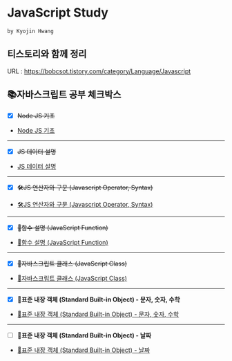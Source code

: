 # JavaScript Study
`by Kyojin Hwang`
## 티스토리와 함께 정리
URL : https://bobcsot.tistory.com/category/Language/Javascript

## 📚자바스크립트 공부 체크박스

- [x] ~~Node JS 기초~~
- <a href="https://github.com/KyoJin-Hwang/front-javascript-study/tree/master/NodeJS">Node JS 기초</a>
<hr/>

- [x] ~~JS 데이터 설명~~
- <a href="https://github.com/KyoJin-Hwang/front-javascript-study/tree/master/JS_Data">JS 데이터 설명</a>
<hr/>

- [x] ~~🛠JS 연산자와 구문 (Javascript Operator, Syntax)~~
- <a href="https://github.com/KyoJin-Hwang/front-javascript-study/tree/master/JS_Operator">🛠JS 연산자와 구문 (Javascript Operator, Syntax)</a>

<hr/>

- [x] ~~📐함수 설명 (JavaScript Function)~~
- <a href="https://github.com/KyoJin-Hwang/front-javascript-study/tree/master/JS_Function">📐함수 설명 (JavaScript Function)</a>

<hr/>

- [x] ~~📖자바스크립트 클래스 (JavaScript Class)~~
- <a href="https://github.com/KyoJin-Hwang/front-javascript-study/tree/master/JS_Class">📖자바스크립트 클래스 (JavaScript Class)</a>

<hr/>

- [x] **💼표준 내장 객체 (Standard Built-in Object) - 문자, 숫자, 수학**
- <a href="https://github.com/KyoJin-Hwang/front-javascript-study/tree/master/JS_StandardObject">💼표준 내장 객체 (Standard Built-in Object) - 문자, 숫자, 수학 </a>

<hr/>

- [ ] **💼표준 내장 객체 (Standard Built-in Object) - 날짜**
- <a href="https://github.com/KyoJin-Hwang/front-javascript-study/tree/master/JS_StandardObject">💼표준 내장 객체 (Standard Built-in Object) - 날짜 </a>


<br/>
